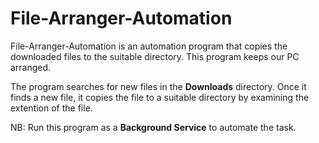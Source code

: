 # File-Arranger-Automation
File-Arranger-Automation is an automation program that copies the downloaded files to the suitable directory. This program keeps our PC arranged.

The program searches for new files in the **Downloads** directory. Once it finds a new file, it copies the file to a suitable directory by examining the extention of the file.

NB: Run this program as a **Background Service** to automate the task.
